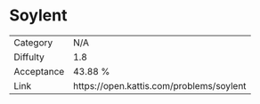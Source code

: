 # Soylent

<table>
    <tr>
        <td>Category</td>
        <td>N/A</td>
    </tr>
    <tr>
        <td>Diffulty</td>
        <td>1.8</td>
    </tr>
    <tr>
        <td>Acceptance</td>
        <td>43.88 %</td>
    </tr>
    <tr>
        <td>Link</td>
        <td>https://open.kattis.com/problems/soylent</td>
    </tr>
</table>